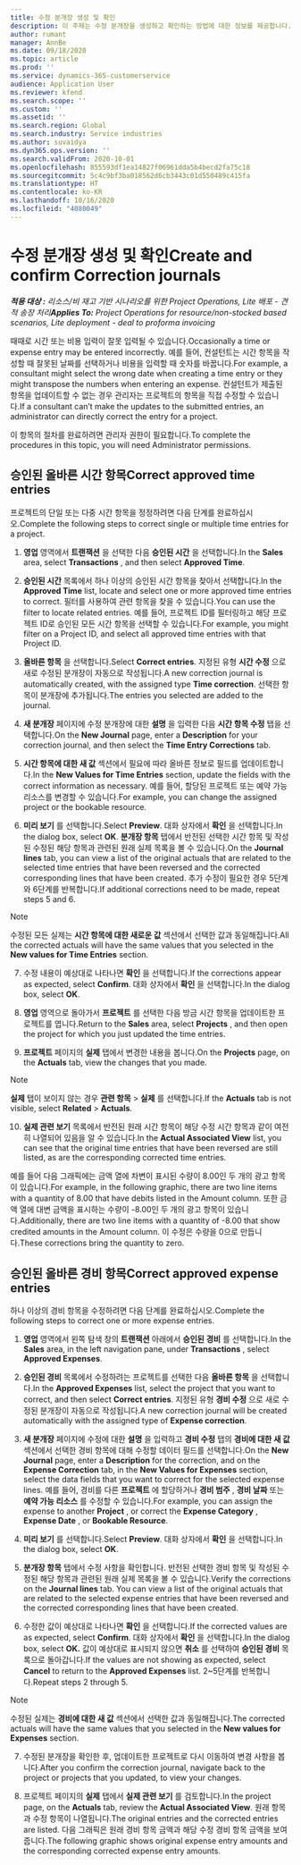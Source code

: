 ```yaml
---
title: 수정 분개장 생성 및 확인
description: 이 주제는 수정 분개장을 생성하고 확인하는 방법에 대한 정보를 제공합니다.
author: rumant
manager: AnnBe
ms.date: 09/18/2020
ms.topic: article
ms.prod: ''
ms.service: dynamics-365-customerservice
audience: Application User
ms.reviewer: kfend
ms.search.scope: ''
ms.custom: ''
ms.assetid: ''
ms.search.region: Global
ms.search.industry: Service industries
ms.author: suvaidya
ms.dyn365.ops.version: ''
ms.search.validFrom: 2020-10-01
ms.openlocfilehash: 855593df1ea14827f06961dda5b4becd2fa75c18
ms.sourcegitcommit: 5c4c9bf3ba018562d6cb3443c01d550489c415fa
ms.translationtype: HT
ms.contentlocale: ko-KR
ms.lasthandoff: 10/16/2020
ms.locfileid: "4080049"
---
```

# <a name="create-and-confirm-correction-journals"></a><span data-ttu-id="8fdd9-103">수정 분개장 생성 및 확인</span><span class="sxs-lookup"><span data-stu-id="8fdd9-103">Create and confirm Correction journals</span></span>

<span data-ttu-id="8fdd9-104">_**적용 대상 :** 리소스/비 재고 기반 시나리오를 위한 Project Operations, Lite 배포 - 견적 송장 처리_</span><span class="sxs-lookup"><span data-stu-id="8fdd9-104">_**Applies To:** Project Operations for resource/non-stocked based scenarios, Lite deployment - deal to proforma invoicing_</span></span>

<span data-ttu-id="8fdd9-105">때때로 시간 또는 비용 입력이 잘못 입력될 수 있습니다.</span><span class="sxs-lookup"><span data-stu-id="8fdd9-105">Occasionally a time or expense entry may be entered incorrectly.</span></span> <span data-ttu-id="8fdd9-106">예를 들어, 컨설턴트는 시간 항목을 작성할 때 잘못된 날짜를 선택하거나 비용을 입력할 때 숫자를 바꿉니다.</span><span class="sxs-lookup"><span data-stu-id="8fdd9-106">For example, a consultant might select the wrong date when creating a time entry or they might transpose the numbers when entering an expense.</span></span> <span data-ttu-id="8fdd9-107">컨설턴트가 제출된 항목을 업데이트할 수 없는 경우 관리자는 프로젝트의 항목을 직접 수정할 수 있습니다.</span><span class="sxs-lookup"><span data-stu-id="8fdd9-107">If a consultant can’t make the updates to the submitted entries, an administrator can directly correct the entry for a project.</span></span>

<span data-ttu-id="8fdd9-108">이 항목의 절차를 완료하려면 관리자 권한이 필요합니다.</span><span class="sxs-lookup"><span data-stu-id="8fdd9-108">To complete the procedures in this topic, you will need Administrator permissions.</span></span>

## <a name="correct-approved-time-entries"></a><span data-ttu-id="8fdd9-109">승인된 올바른 시간 항목</span><span class="sxs-lookup"><span data-stu-id="8fdd9-109">Correct approved time entries</span></span>     

<span data-ttu-id="8fdd9-110">프로젝트의 단일 또는 다중 시간 항목을 정정하려면 다음 단계를 완료하십시오.</span><span class="sxs-lookup"><span data-stu-id="8fdd9-110">Complete the following steps to correct single or multiple time entries for a project.</span></span>

1. <span data-ttu-id="8fdd9-111">**영업** 영역에서 **트랜잭션** 을 선택한 다음 **승인된 시간** 을 선택합니다.</span><span class="sxs-lookup"><span data-stu-id="8fdd9-111">In the **Sales** area, select **Transactions** , and then select **Approved Time**.</span></span> 

2. <span data-ttu-id="8fdd9-112">**승인된 시간** 목록에서 하나 이상의 승인된 시간 항목을 찾아서 선택합니다.</span><span class="sxs-lookup"><span data-stu-id="8fdd9-112">In the **Approved Time** list, locate and select one or more approved time entries to correct.</span></span> <span data-ttu-id="8fdd9-113">필터를 사용하여 관련 항목을 찾을 수 있습니다.</span><span class="sxs-lookup"><span data-stu-id="8fdd9-113">You can use the filter to locate related entries.</span></span> <span data-ttu-id="8fdd9-114">예를 들어, 프로젝트 ID를 필터링하고 해당 프로젝트 ID로 승인된 모든 시간 항목을 선택할 수 있습니다.</span><span class="sxs-lookup"><span data-stu-id="8fdd9-114">For example, you might filter on a Project ID, and select all approved time entries with that Project ID.</span></span>

3. <span data-ttu-id="8fdd9-115">**올바른 항목** 을 선택합니다.</span><span class="sxs-lookup"><span data-stu-id="8fdd9-115">Select **Correct entries**.</span></span> <span data-ttu-id="8fdd9-116">지정된 유형 **시간 수정** 으로 새로 수정된 분개장이 자동으로 작성됩니다.</span><span class="sxs-lookup"><span data-stu-id="8fdd9-116">A new correction journal is automatically created, with the assigned type **Time correction**.</span></span> <span data-ttu-id="8fdd9-117">선택한 항목이 분개장에 추가됩니다.</span><span class="sxs-lookup"><span data-stu-id="8fdd9-117">The entries you selected are added to the journal.</span></span> 

4. <span data-ttu-id="8fdd9-118">**새 분개장** 페이지에 수정 분개장에 대한 **설명** 을 입력한 다음 **시간 항목 수정** 탭을 선택합니다.</span><span class="sxs-lookup"><span data-stu-id="8fdd9-118">On the **New Journal** page, enter a **Description** for your correction journal, and then select the **Time Entry Corrections** tab.</span></span>  

5. <span data-ttu-id="8fdd9-119">**시간 항목에 대한 새 값** 섹션에서 필요에 따라 올바른 정보로 필드를 업데이트합니다.</span><span class="sxs-lookup"><span data-stu-id="8fdd9-119">In the **New Values for Time Entries** section, update the fields with the correct information as necessary.</span></span> <span data-ttu-id="8fdd9-120">예를 들어, 할당된 프로젝트 또는 예약 가능 리소스를 변경할 수 있습니다.</span><span class="sxs-lookup"><span data-stu-id="8fdd9-120">For example, you can change the assigned project or the bookable resource.</span></span>

6. <span data-ttu-id="8fdd9-121">**미리 보기** 를 선택합니다.</span><span class="sxs-lookup"><span data-stu-id="8fdd9-121">Select **Preview**.</span></span> <span data-ttu-id="8fdd9-122">대화 상자에서 **확인** 을 선택합니다.</span><span class="sxs-lookup"><span data-stu-id="8fdd9-122">In the dialog box, select **OK**.</span></span> <span data-ttu-id="8fdd9-123">**분개장 항목** 탭에서 반전된 선택한 시간 항목 및 작성된 수정된 해당 항목과 관련된 원래 실제 목록을 볼 수 있습니다.</span><span class="sxs-lookup"><span data-stu-id="8fdd9-123">On the **Journal lines** tab, you can view a list of the original actuals that are related to the selected time entries that have been reversed and the corrected corresponding lines that have been created.</span></span> <span data-ttu-id="8fdd9-124">추가 수정이 필요한 경우 5단계와 6단계를 반복합니다.</span><span class="sxs-lookup"><span data-stu-id="8fdd9-124">If additional corrections need to be made, repeat steps 5 and 6.</span></span> 

> [!NOTE]
> <span data-ttu-id="8fdd9-125">수정된 모든 실제는 **시간 항목에 대한 새로운 값** 섹션에서 선택한 값과 동일해집니다.</span><span class="sxs-lookup"><span data-stu-id="8fdd9-125">All the corrected actuals will have the same values that you selected in the **New values for Time Entries** section.</span></span>

7. <span data-ttu-id="8fdd9-126">수정 내용이 예상대로 나타나면 **확인** 을 선택합니다.</span><span class="sxs-lookup"><span data-stu-id="8fdd9-126">If the corrections appear as expected, select **Confirm**.</span></span> <span data-ttu-id="8fdd9-127">대화 상자에서 **확인** 을 선택합니다.</span><span class="sxs-lookup"><span data-stu-id="8fdd9-127">In the dialog box, select **OK**.</span></span>

8. <span data-ttu-id="8fdd9-128">**영업** 영역으로 돌아가서 **프로젝트** 를 선택한 다음 방금 시간 항목을 업데이트한 프로젝트를 엽니다.</span><span class="sxs-lookup"><span data-stu-id="8fdd9-128">Return to the **Sales** area, select **Projects** , and then open the project for which you just updated the time entries.</span></span> 

9. <span data-ttu-id="8fdd9-129">**프로젝트** 페이지의 **실제** 탭에서 변경한 내용을 봅니다.</span><span class="sxs-lookup"><span data-stu-id="8fdd9-129">On the **Projects** page, on the **Actuals** tab, view the changes that you made.</span></span> 

> [!NOTE]
> <span data-ttu-id="8fdd9-130">**실제** 탭이 보이지 않는 경우 **관련 항목** > **실제** 를 선택합니다.</span><span class="sxs-lookup"><span data-stu-id="8fdd9-130">If the **Actuals** tab is not visible, select **Related** > **Actuals**.</span></span>  

10. <span data-ttu-id="8fdd9-131">**실제 관련 보기** 목록에서 반전된 원래 시간 항목이 해당 수정 시간 항목과 같이 여전히 나열되어 있음을 알 수 있습니다.</span><span class="sxs-lookup"><span data-stu-id="8fdd9-131">In the **Actual Associated View** list, you can see that the original time entries that have been reversed are still listed, as are the corresponding corrected time entries.</span></span> 

<span data-ttu-id="8fdd9-132">예를 들어 다음 그래픽에는 금액 열에 차변이 표시된 수량이 8.00인 두 개의 광고 항목이 있습니다.</span><span class="sxs-lookup"><span data-stu-id="8fdd9-132">For example, in the following graphic, there are two line items with a quantity of 8.00 that have debits listed in the Amount column.</span></span> <span data-ttu-id="8fdd9-133">또한 금액 열에 대변 금액을 표시하는 수량이 -8.00인 두 개의 광고 항목이 있습니다.</span><span class="sxs-lookup"><span data-stu-id="8fdd9-133">Additionally, there are two line items with a quantity of -8.00 that show credited amounts in the Amount column.</span></span> <span data-ttu-id="8fdd9-134">이 수정은 수량을 0으로 만듭니다.</span><span class="sxs-lookup"><span data-stu-id="8fdd9-134">These corrections bring the quantity to zero.</span></span>

 
## <a name="correct-approved-expense-entries"></a><span data-ttu-id="8fdd9-135">승인된 올바른 경비 항목</span><span class="sxs-lookup"><span data-stu-id="8fdd9-135">Correct approved expense entries</span></span>

<span data-ttu-id="8fdd9-136">하나 이상의 경비 항목을 수정하려면 다음 단계를 완료하십시오.</span><span class="sxs-lookup"><span data-stu-id="8fdd9-136">Complete the following steps to correct one or more expense entries.</span></span> 

1. <span data-ttu-id="8fdd9-137">**영업** 영역에서 왼쪽 탐색 창의 **트랜잭션** 아래에서 **승인된 경비** 를 선택합니다.</span><span class="sxs-lookup"><span data-stu-id="8fdd9-137">In the **Sales** area, in the left navigation pane, under **Transactions** , select **Approved Expenses**.</span></span>

2. <span data-ttu-id="8fdd9-138">**승인된 경비** 목록에서 수정하려는 프로젝트를 선택한 다음 **올바른 항목** 을 선택합니다.</span><span class="sxs-lookup"><span data-stu-id="8fdd9-138">In the **Approved Expenses** list, select the project that you want to correct, and then select **Correct entries**.</span></span> <span data-ttu-id="8fdd9-139">지정된 유형 **경비 수정** 으로 새로 수정된 분개장이 자동으로 작성됩니다.</span><span class="sxs-lookup"><span data-stu-id="8fdd9-139">A new correction journal will be created automatically with the assigned type of **Expense correction**.</span></span> 

3. <span data-ttu-id="8fdd9-140">**새 분개장** 페이지에 수정에 대한 **설명** 을 입력하고 **경비 수정** 탭의 **경비에 대한 새 값** 섹션에서 선택한 경비 항목에 대해 수정할 데이터 필드를 선택합니다.</span><span class="sxs-lookup"><span data-stu-id="8fdd9-140">On the **New Journal** page, enter a **Description** for the correction, and on the **Expense Correction** tab, in the **New Values for Expenses** section, select the data fields that you want to correct for the selected expense lines.</span></span> <span data-ttu-id="8fdd9-141">예를 들어, 경비를 다른 **프로젝트** 에 할당하거나 **경비 범주** , **경비 날짜** 또는 **예약 가능 리소스** 를 수정할 수 있습니다.</span><span class="sxs-lookup"><span data-stu-id="8fdd9-141">For example, you can assign the expense to another **Project** , or correct the **Expense Category** , **Expense Date** , or **Bookable Resource**.</span></span>

4. <span data-ttu-id="8fdd9-142">**미리 보기** 를 선택합니다.</span><span class="sxs-lookup"><span data-stu-id="8fdd9-142">Select **Preview**.</span></span> <span data-ttu-id="8fdd9-143">대화 상자에서 **확인** 을 선택합니다.</span><span class="sxs-lookup"><span data-stu-id="8fdd9-143">In the dialog box, select **OK**.</span></span> 

5. <span data-ttu-id="8fdd9-144">**분개장 항목** 탭에서 수정 사항을 확인합니다. 반전된 선택한 경비 항목 및 작성된 수정된 해당 항목과 관련된 원래 실제 목록을 볼 수 있습니다.</span><span class="sxs-lookup"><span data-stu-id="8fdd9-144">Verify the corrections on the **Journal lines** tab. You can view a list of the original actuals that are related to the selected expense entries that have been reversed and the corrected corresponding lines that have been created.</span></span>

6. <span data-ttu-id="8fdd9-145">수정한 값이 예상대로 나타나면 **확인** 을 선택합니다.</span><span class="sxs-lookup"><span data-stu-id="8fdd9-145">If the corrected values are as expected, select **Confirm**.</span></span> <span data-ttu-id="8fdd9-146">대화 상자에서 **확인** 을 선택합니다.</span><span class="sxs-lookup"><span data-stu-id="8fdd9-146">In the dialog box, select **OK.**</span></span> <span data-ttu-id="8fdd9-147">값이 예상대로 표시되지 않으면 **취소** 를 선택하여 **승인된 경비** 목록으로 돌아갑니다.</span><span class="sxs-lookup"><span data-stu-id="8fdd9-147">If the values are not showing as expected, select **Cancel** to return to the **Approved Expenses** list.</span></span> <span data-ttu-id="8fdd9-148">2~5단계를 반복합니다.</span><span class="sxs-lookup"><span data-stu-id="8fdd9-148">Repeat steps 2 through 5.</span></span> 

> [!NOTE]
> <span data-ttu-id="8fdd9-149">수정된 실제는 **경비에 대한 새 값** 섹션에서 선택한 값과 동일해집니다.</span><span class="sxs-lookup"><span data-stu-id="8fdd9-149">The corrected actuals will have the same values that you selected in the **New values for Expenses** section.</span></span>

7. <span data-ttu-id="8fdd9-150">수정된 분개장을 확인한 후, 업데이트한 프로젝트로 다시 이동하여 변경 사항을 봅니다.</span><span class="sxs-lookup"><span data-stu-id="8fdd9-150">After you confirm the correction journal, navigate back to the project or projects that you updated, to view your changes.</span></span>  

8. <span data-ttu-id="8fdd9-151">프로젝트 페이지의 **실제** 탭에서 **실제 관련 보기** 를 검토합니다.</span><span class="sxs-lookup"><span data-stu-id="8fdd9-151">In the project page, on the **Actuals** tab, review the **Actual Associated View**.</span></span> <span data-ttu-id="8fdd9-152">원래 항목과 수정 항목이 나열됩니다.</span><span class="sxs-lookup"><span data-stu-id="8fdd9-152">The original entries and the corrected entries are listed.</span></span> <span data-ttu-id="8fdd9-153">다음 그래픽은 원래 경비 항목 금액과 해당 수정 경비 항목 금액을 보여줍니다.</span><span class="sxs-lookup"><span data-stu-id="8fdd9-153">The following graphic shows original expense entry amounts and the corresponding corrected expense entry amounts.</span></span> 


